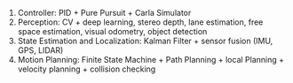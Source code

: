 1. Controller: PID + Pure Pursuit + Carla Simulator
2. Perception: CV + deep learning, stereo depth, lane estimation, free space estimation, visual odometry, object detection
3. State Estimation and Localization: Kalman Filter + sensor fusion (IMU, GPS, LIDAR)
4. Motion Planning: Finite State Machine + Path Planning + local Planning + velocity planning + collision checking
